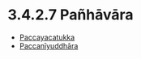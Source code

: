 # 3.4.2.7 Pañhāvāra

* [Paccayacatukka](3.4.2.7/Paccayacatukka.md)
* [Paccanīyuddhāra](3.4.2.7/Paccaniyuddhara.md)
